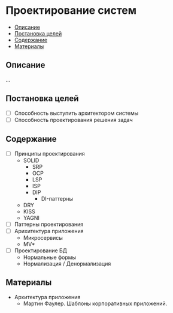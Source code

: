 # Проектирование систем #

- [Описание](#Описание)
- [Постановка целей](#Постановка-целей)
- [Содержание](#Содержание)
- [Материалы](#Материалы)

## Описание ##
...

## Постановка целей ##
- [ ] Способность выступить архитектором системы
- [ ] Способность проектирования решения задач

## Содержание ##
- [ ] Принципы проектирования
	- SOLID
		- SRP
		- OCP
		- LSP
		- ISP
		- DIP
			- DI-паттерны
	- DRY
	- KISS
	- YAGNI
- [ ] Паттерны проектирования
- [ ] Арихитектура приложения
	- Микросервисы
	- MV*
- [ ] Проектирование БД
	- Нормальные формы
	- Нормализация / Денормализация

## Материалы ##
- Архитектура приложения
	- Мартин Фаулер. Шаблоны корпоративных приложений.
